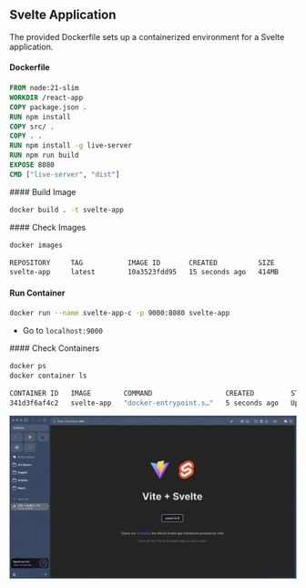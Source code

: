 ## Svelte Application

The provided Dockerfile sets up a containerized environment for a Svelte application.

#### Dockerfile

```dockerfile
FROM node:21-slim
WORKDIR /react-app
COPY package.json .
RUN npm install
COPY src/ .
COPY . .
RUN npm install -g live-server
RUN npm run build
EXPOSE 8080
CMD ["live-server", "dist"]
```

#### Build Image

```bash
docker build . -t svelte-app
```

#### Check Images

```bash
docker images
```

```bash
REPOSITORY     TAG           IMAGE ID       CREATED          SIZE
svelte-app     latest        10a3523fdd95   15 seconds ago   414MB
```

#### Run Container

```bash
docker run --name svelte-app-c -p 9000:8080 svelte-app
```

- Go to `localhost:9000`

#### Check Containers

```bash
docker ps
docker container ls
```

```bash
CONTAINER ID   IMAGE        COMMAND                  CREATED         STATUS         PORTS                    NAMES
341d3f6af4c2   svelte-app   "docker-entrypoint.s…"   5 seconds ago   Up 4 seconds   0.0.0.0:9000->8080/tcp   svelte-app-c
```

![img](src/assets/svelte-app.png)

